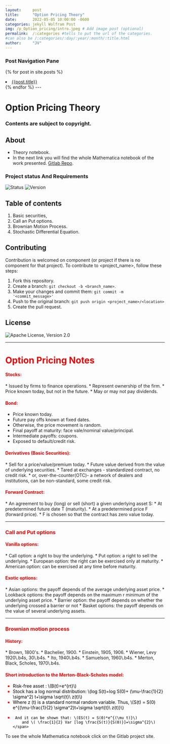 ```yaml
---
layout:     post
title:      "Option Pricing Theory"
date:       2022-05-05 10:00:00 -0600
categories: jekyll Wolfram Post
img: /p_Option_pricing/intro.jpeg # Add image post (optional)
permalink:  /:categories #tells to put the url of the categories.
#can also be /:categories/:day/:year/:month/:title.html
author:     "JV"
---
```


<!--this block make a for loop for the hyperlinks of the posts in the static site. Also added the if statment that highlights in color orange the link of the post you are on-->
### Post Navigation Pane
{% for post in site.posts %}
<li> <a style="{% if page.url == post.url %} color:#CE534D;{% endif%}" href="{{ post.url }}"> {{post.title}}</a> </li>
{% endfor %} 
---

<!--Code for MathJax which renders the latex code into math notation, but it is not necesarry if the plugin jekyll-spaceship is installed -->
<script type="text/javascript" async src="//cdn.mathjax.org/mathjax/latest/MathJax.js?config=TeX-MML-AM_CHTML">
</script>


# Option Pricing Theory <Repository Name>
### Contents are subject to copyright.
    
## About  <Synopsis>

* Theory notebook. <Abstract>
* In the next link you will find the whole Mathematica notebook of the work presented. [Gitlab Repo](https://gitlab.com/z37/Option-Pricing-Theory.git).

### Project status And Requirements
    
![Status](https://img.shields.io/badge/Status-Active-green) <Status>
![Version](https://img.shields.io/static/v1?message=Wolfram_L.V12&style=plastic&logo=wolfram&labelColor=ffffff&color=de1709&logoWidth=40&logoColor=red&label=%20) <Version>

## Table of contents
1. Basic securities,
2. Call an Put options.
3. Brownian Motion Process. 
4. Stochastic Differential Equation.

## Contributing  <Reporting issues>
  <!--- If your README is long or you have some specific process or steps you want contributors to follow, consider creating a separate CONTRIBUTING.md file--->
Contribution is welcomed on component (or project if there is no component for that project).
To contribute to <project_name>, follow these steps:

1. Fork this repository.
2. Create a branch: `git checkout -b <branch_name>`.
3. Make your changes and commit them: `git commit -m '<commit_message>'`
4. Push to the original branch: `git push origin <project_name>/<location>`
5. Create the pull request.

## License
![Apache License, Version 2.0](https://img.shields.io/hexpm/l/plug?color=orange&label=License&style=flat-square)

---

<h1 style="color:rgb(232,0,0)" id="blue-h"> Option Pricing Notes</h1>

<h4 style="color:rgb(232,0,0)" id="blue-h">Stocks:</h4>
* Issued by firms to finance operations.
* Represent ownership of the firm.
* Price known today, but not in the future.
* May or may not pay dividends.


<h4 style="color:rgb(232,0,0)" id="blue-h">Bond:</h4>

* Price known today.
* Future pay offs known at fixed dates.
* Otherwise, the price movement is random.
* Final payoff at maturity: face vale/nominal value/principal.
* Intermediate payoffs: coupons.
* Exposed to default/credit risk.


<h4 style="color:rgb(232,0,0)" id="blue-h">Derivatives (Basic Securities):</h4>
* Sell for a price/value/premium today.
* Future value derived from the value of underlying securities.
* Tared at exchanges - standardized contract, no credit risk.
* or, over-the-counter(OTC)- a network of dealers and institutions, can be non-standard, some credit risk.

<h4 style="color:rgb(232,0,0)" id="blue-h">Forward Contract:</h4>
* An agreement to buy (long) or sell (short) a given underlying asset S: 
* At predetermined future date T  (maturity).
* At a predetermined price F (forward price).
* F is chosen so that the contract has zero value today.

---

<h3 style="color:rgb(232,0,0)" id="blue-h">Call and Put options</h3>

<h4 style="color:rgb(232,0,0)" id="blue-h">Vanilla options:</h4>
* Call option: a right to buy the underlying.
* Put option: a right to sell the underlying.
* European option: the right can be exercised only at maturity.
* American option: can be exercised at any time before maturity.


<h4 style="color:rgb(232,0,0)" id="blue-h">Exotic options: </h4>
* Asian options: the payoff depends of the average underlying asset price.
* Lookback options: the payoff depends on the maximum r minimum of the underlying asset price.
* Barrier option: the payoff depends on whether the underlying crossed a barrier or not
* Basket options: the payoff depends on the value of several underlying assets.

---

<h3 style="color:rgb(232,0,0)" id="blue-h">Brownian motion process</h3>

<h4 style="color:rgb(232,0,0)" id="blue-h">History:</h4>
* Brown, 1800's.
* Bachelier, 1900.
* Einstein, 1905, 1906.
* Wiener, Levy 1920\.b4s, 30\.b4s.
* Ito, 1940\.b4s.
* Samuelson, 1960\.b4s.
* Merton, Black, Scholes, 1970\.b4s.



<!-- CSS internal styling-->
<style>
  
.li {
  list-style-type:square;
  color:Red;
  }
.span   {
  color: black;
  }
.h4    {
  color: rgb(232,0,0);
  }
</style>

<h4 class="h4 ">Short introduction to the Merton-Black-Scholes  model: </h4>

<ul>
<li class="li">
    <span class="span">
    Risk-free asset : \(B(t)=e^{rt}\)
    </span>
</li>
  
<li class="li">
    <span class="span">
     Stock has a log normal distribution: \(log S(t)=log S(0)+ (\mu-\frac{1}{2} \sigma^2) t+\sigma \sqrt{t}\ z(t)\)
    </span>
</li>
<li class="li">
    <span class="span">
     Where z (t) is a standard normal random variable. Thus,    \(S(t) = S(0)  e^{(\mu-\frac{1}{2} \sigma^2)t+\sigma \sqrt{t}\ z(t)}\)
    </span>
  </li>
  <li class="li">
    <span class="span">
        
     And it can be shown that: \(ES(t) = S(0)*e^{(\mu t)}\)
        and \( \frac{1}{2} Var [log \frac{S(t)}{S(0)}]=\sigma^{2}\)
    </span>
  </li>
 </ul>
  
To see the whole Mathematica notebook click on the Gitlab project site. 

